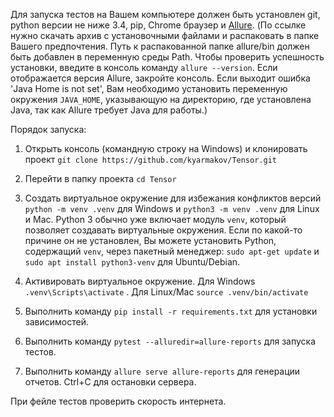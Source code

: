 Для запуска тестов на Вашем компьютере должен быть установлен git, python версии не ниже 3.4, pip, Chrome браузер и [Allure](https://github.com/allure-framework/allure2/releases).
(По ссылке нужно скачать архив с установочными файлами и распаковать в папке Вашего предпочтения. Путь к распакованной папке allure/bin должен быть добавлен в переменную среды Path. Чтобы проверить успешность установки, введите в консоль команду ```allure --version```.
Если отображается версия Allure, закройте консоль. Если выходит ошибка 'Java Home is not set', Вам необходимо установить переменную окружения `JAVA_HOME`, указывающую на директорию, где установлена Java, так как Allure требует Java для работы.)

Порядок запуска:
1) Открыть консоль (командную строку на Windows) и клонировать проект ```git clone https://github.com/kyarmakov/Tensor.git```
2) Перейти в папку проекта ```cd Tensor```
3) Создать виртуальное окружение для избежания конфликтов версий ```python -m venv .venv``` для Windows и ```python3 -m venv .venv``` для Linux и Mac.
   Python 3 обычно уже включает модуль `venv`, который позволяет создавать виртуальные окружения. Если по какой-то причине он не установлен, Вы можете установить Python, содержащий `venv`, через пакетный менеджер:
   ```sudo apt-get update``` и ```sudo apt install python3-venv``` для Ubuntu/Debian.

4) Активировать виртуальное окружение. Для Windows ```.venv\Scripts\activate``` . Для Linux/Mac ```source .venv/bin/activate```
5) Выполнить команду ```pip install -r requirements.txt``` для установки зависимостей.
6) Выполнить команду ```pytest --alluredir=allure-reports``` для запуска тестов.
7) Выполнить команду ```allure serve allure-reports``` для генерации отчетов. Ctrl+C для остановки сервера.

При фейле тестов проверить скорость интернета.
